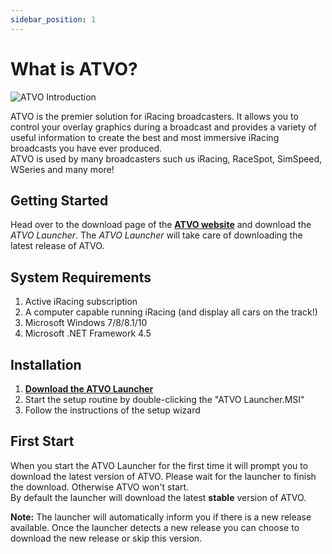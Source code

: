 ```yaml
---
sidebar_position: 1
---
```


# What is ATVO?

![ATVO Introduction](/img/logos/atvo.png)

ATVO is the premier solution for iRacing broadcasters. 
It allows you to control your overlay graphics during a broadcast and provides a variety of useful information to create the best and most immersive iRacing broadcasts you have ever produced.  
ATVO is used by many broadcasters such us iRacing, RaceSpot, SimSpeed, WSeries and many more!

## Getting Started

Head over to the download page of the **[ATVO website](https://atvo.appgineering.com/Download)** and download the _ATVO Launcher_.
The _ATVO Launcher_ will take care of downloading the latest release of ATVO.

## System Requirements

1. Active iRacing subscription
2. A computer capable running iRacing (and display all cars on the track!)
3. Microsoft Windows 7/8/8.1/10
4. Microsoft .NET Framework 4.5

## Installation

1. **[Download the ATVO Launcher](https://atvo.appgineering.com/Download)**
2. Start the setup routine by double-clicking the "ATVO Launcher.MSI"
3. Follow the instructions of the setup wizard

## First Start

When you start the ATVO Launcher for the first time it will prompt you to download the latest version of ATVO. Please wait for the launcher to finish the download. Otherwise ATVO won't start.  
By default the launcher will download the latest **stable** version of ATVO.

**Note:** The launcher will automatically inform you if there is a new release available. Once the launcher detects a new release you can choose to download the new release or skip this version.
